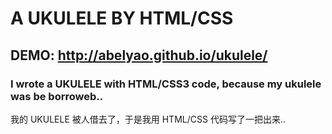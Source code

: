 A UKULELE BY HTML/CSS
=====================

DEMO: http://abelyao.github.io/ukulele/
--------------------------------------------

### I wrote a UKULELE with HTML/CSS3 code, because my ukulele was be borroweb..  
我的 UKULELE 被人借去了，于是我用 HTML/CSS 代码写了一把出来..

